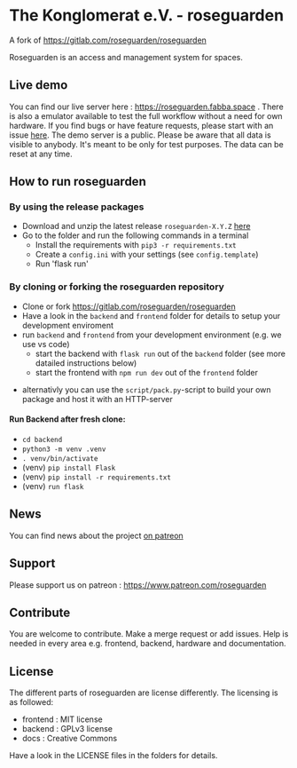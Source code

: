 # The Konglomerat e.V. - roseguarden

A fork of https://gitlab.com/roseguarden/roseguarden

Roseguarden is an access and management system for spaces.

## Live demo

You can find our live server here : https://roseguarden.fabba.space .
There is also a emulator available to test the full workflow without a need for own hardware.
If you find bugs or have feature requests, please start with an issue [here](https://gitlab.com/roseguarden/roseguarden/-/issues). 
The demo server is a public. Please be aware that all data is visible to anybody.
It's meant to be only for test purposes. The data can be reset at any time. 

## How to run roseguarden

### By using the release packages

* Download and unzip the latest release `roseguarden-X.Y.Z` [here](https://gitlab.com/roseguarden/roseguarden/-/releases) 
* Go to the folder and run the following commands in a terminal
    * Install the requirements with `pip3 -r requirements.txt`
    * Create a `config.ini` with your settings (see `config.template`) 
    * Run 'flask run'

### By cloning or forking the roseguarden repository

* Clone or fork https://gitlab.com/roseguarden/roseguarden 
* Have a look in the `backend` and `frontend` folder for details to setup your development enviroment
* run `backend` and `frontend` from your development environment (e.g. we use vs code)
    * start the backend with `flask run` out of the `backend` folder (see more datailed instructions below)
    * start the frontend with `npm run dev` out of the `frontend` folder
+ alternativly you can use the `script/pack.py`-script to build your own package and host it with an HTTP-server

#### Run Backend after fresh clone:
* `cd backend`
* `python3 -m venv .venv`
* `. venv/bin/activate`
* (venv) `pip install Flask`
* (venv) `pip install -r requirements.txt`
* (venv) `run flask`

## News

You can find news about the project [on patreon](https://www.patreon.com/roseguarden)

## Support 

Please support us on patreon : https://www.patreon.com/roseguarden 

## Contribute

You are welcome to contribute. Make a merge request or add issues.
Help is needed in every area e.g. frontend, backend, hardware and documentation.

## License

The different parts of roseguarden are license differently.
The licensing is as followed:

* frontend : MIT license
* backend : GPLv3 license
* docs : Creative Commons

Have a look in the LICENSE files in the folders for details.
